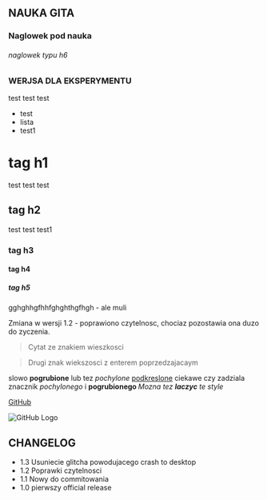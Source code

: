 ## NAUKA GITA
### Naglowek pod nauka
###### naglowek typu h6

### WERJSA DLA EKSPERYMENTU


test test test
- test
- lista
- test1
<h1> tag h1 </h1>
test test test
<h2> tag h2 </h2>
test test test1
<h3> tag h3 </h3>
<h4> tag h4 </h4>
<h5> tag h5 </h5>

gghghhgfhhfghghthgfhgh - ale muli

Zmiana w wersji 1.2 - poprawiono czytelnosc, chociaz pozostawia ona duzo do zyczenia.

>Cytat ze znakiem wieszkosci

>Drugi znak wiekszosci  z enterem poprzedzajacaym

slowo **pogrubione** lub tez *pochylone* <u>podkreslone</u> ciekawe czy zadziala znacznik <i> pochylonego </i> i <b> pogrubionego </b>
_Mozna tez **laczyc** te style_

[GitHub](http://github.com)

![GitHub Logo](https://octodex.github.com/images/vinyltocat.png)

## CHANGELOG

- 1.3 Usuniecie glitcha powodujacego crash to desktop
- 1.2 Poprawki czytelnosci
- 1.1 Nowy do commitowania
- 1.0 pierwszy official release

